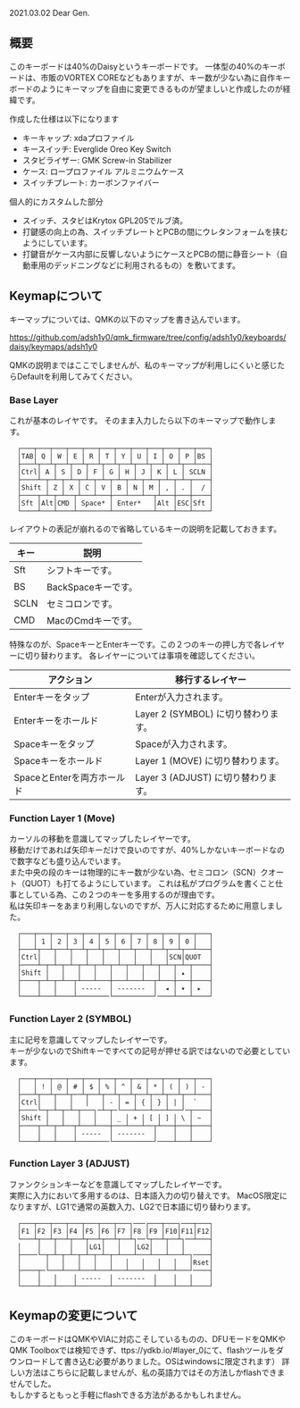 2021.03.02 Dear Gen.

## 概要
このキーボードは40%のDaisyというキーボードです。
一体型の40%のキーボードは、市販のVORTEX COREなどもありますが、キー数が少ない為に自作キーボードのようにキーマップを自由に変更できるものが望ましいと作成したのが経緯です。

作成した仕様は以下になります

- キーキャップ: xdaプロファイル
- キースイッチ: Everglide Oreo Key Switch
- スタビライザー: GMK Screw-in Stabilizer
- ケース: ロープロファイル アルミニウムケース
- スイッチプレート: カーボンファイバー

個人的にカスタムした部分

- スイッチ、スタビはKrytox GPL205でルブ済。
- 打鍵感の向上の為、スイッチプレートとPCBの間にウレタンフォームを挟むようにしています。
- 打鍵音がケース内部に反響しないようにケースとPCBの間に静音シート（自動車用のデッドニングなどに利用されるもの）を敷いてます。


## Keymapについて

キーマップについては、QMKの以下のマップを書き込んでいます。

https://github.com/adsh1y0/qmk_firmware/tree/config/adsh1y0/keyboards/daisy/keymaps/adsh1y0

QMKの説明まではここでしませんが、私のキーマップが利用しにくいと感じたらDefaultを利用してみてください。

### Base Layer

これが基本のレイヤです。
そのまま入力したら以下のキーマップで動作します。

```
  ┌───┬───┬───┬───┬───┬───┬───┬───┬───┬───┬───┬───┐
  │TAB│ Q │ W │ E │ R │ T │ Y │ U │ I │ O │ P │BS │
  ├───┴┬──┴┬──┴┬──┴┬──┴┬──┴┬──┴┬──┴┬──┴┬──┴┬──┴───┤
  │Ctrl│ A │ S │ D │ F │ G │ H │ J │ K │ L │ SCLN │
  ├────┴─┬─┴─┬─┴─┬─┴─┬─┴─┬─┴─┬─┴─┬─┴─┬─┴─┬─┴─┬────┤
  │Shift │ Z │ X │ C │ V │ B │ N │ M │ , │ . │  / │
  ├────┬─┴─┬─┴──┬┴───┴───┼───┴───┴──┬┴───┼───┼────┤
  │Sft │Alt│CMD │ Space* │ Enter*   │Alt │ESC│Sft │
  └────┴───┴────┴────────┴──────────┴────┴───┴────┘
```

レイアウトの表記が崩れるので省略しているキーの説明を記載しておきます。

| キー  | 説明  |
| ---- | ---- |
|  Sft |  シフトキーです。 |
|  BS  |  BackSpaceキーです。  |
|  SCLN  | セミコロンです。  |
|  CMD  | MacのCmdキーです。 |

特殊なのが、SpaceキーとEnterキーです。この２つのキーの押し方で各レイヤーに切り替わります。
各レイヤーについては事項を確認してください。

| アクション  | 移行するレイヤー  |
| ---- | ---- |
|  Enterキーをタップ |  Enterが入力されます。 |
|  Enterキーをホールド | Layer 2 (SYMBOL) に切り替わります。 |
|  Spaceキーをタップ |  Spaceが入力されます。 |
|  Spaceキーをホールド | Layer 1 (MOVE) に切り替わります。 |
|  SpaceとEnterを両方ホールド | Layer 3 (ADJUST) に切り替わります。 |

### Function Layer 1 (Move)
カーソルの移動を意識してマップしたレイヤーです。  
移動だけであれば矢印キーだけで良いのですが、40%しかないキーボードなので数字なども盛り込んでいます。  
また中央の段のキーは物理的にキー数が少ない為、セミコロン（SCN）クオート（QUOT）も打てるようにしています。
これは私がプログラムを書くこと仕事としている為、この２つのキーを多用するのが理由です。  
私は矢印キーをあまり利用しないのですが、万人に対応するために用意しました。

```
  ┌───┬───┬───┬───┬───┬───┬───┬───┬───┬───┬───┬───┐
  │   │ 1 │ 2 │ 3 │ 4 │ 5 │ 6 │ 7 │ 8 │ 9 │ 0 │   │
  ├───┴┬──┴┬──┴┬──┴┬──┴┬──┴┬──┴┬──┴┬──┴┬──┴┬──┴───┤
  │Ctrl│   │   │   │   │   │   │   │   │SCN│QUOT  │
  ├────┴─┬─┴─┬─┴─┬─┴─┬─┴─┬─┴─┬─┴─┬─┴─┬─┴─┬─┴─┬────┤
  │Shift │   │   │   │   │   │   │   │   │ ▴ │    │
  ├────┬─┴─┬─┴──┬┴───┴───┼───┴───┴──┬┴───┼───┼────┤
  │    │   │    │ -----  │ -------  │  ◂ │ ▾ │ ▸  │
  └────┴───┴────┴────────└──────────┘────┴───┴────┘
```

### Function Layer 2 (SYMBOL)
主に記号を意識してマップしたレイヤーです。  
キーが少ないのでShiftキーですべての記号が押せる訳ではないので必要としています。

```
  ┌───┬───┬───┬───┬───┬───┬───┬───┬───┬───┬───┬───┐
  │   │ ! │ @ │ # │ $ │ % │ ^ │ & │ * │ ( │ ) │ - │
  ├───┴┬──┴┬──┴┬──┴┬──┴┬──┴┬──┴┬──┴┬──┴┬──┴┬──┴───┤
  │Ctrl│   │   │   │   │ - │ = │ { │ } │ | │  `   │
  ├────└─┬─┴─┬─┴─┬───┐─┴─┬─└───┴───┴───┴───┘─┬────┤
  │Shift │   │   │   │   │ _ │ + │ [ │ ] │ \ │ ~  │
  ├────┬─┴─┬─┴──┬┴───┴───┼───┴───┴──┬┴───┼───┼────┤
  │    │   │    │ -----  │ -------  │    │   │    │
  └────┴───┴────┴────────└──────────┘────┴───┴────┘
```

### Function Layer 3 (ADJUST)
ファンクションキーなどを意識してマップしたレイヤーです。  
実際に入力において多用するのは、日本語入力の切り替えです。
MacOS限定になりますが、LG1で通常の英数入力、LG2で日本語に切り替わります。

```
  ┌───┬───┬───┬───┬───┬───┬───┐───┌───┬───┐───┬───┐
  │F1 │F2 │F3 │F4 │F5 │F6 │F7 │F8 │F9 │F10│F11│F12│
  └───┴┬──┴┬──┴┬──┴┬──┴┬──┴┬──┴┐──└┬──┴┬──┴┐──┴───┤
  │    │   │   │   │LG1│   │   │LG2│   │   │      │
  ├────└─┬─┴─┬─┴─┬─┴─┬─┴─┬─┴───┴───┴───┴───┴─┐────┤
  │      │   │   │   │   │   │   │   │   │   │Rset│
  ├────┬─└───┴───┴───┴───┴───┴───┴───┴───┴───┘────┤
  │    │   │    │ -----  │ -------  │    │   │    │
  └────┴───┴────┴────────┴──────────┴────┴───┴────┘
```

## Keymapの変更について
このキーボードはQMKやVIAに対応こそしているものの、DFUモードをQMKやQMK Toolboxでは検知できず、ttps://ydkb.io/#layer_0にて、flashツールをダウンロードして書き込む必要がありました。OSはwindowsに限定されます）
詳しい方法はこちらに記載しませんが、私の英語力ではその方法しかflashできませんでした。  
もしかするともっと手軽にflashできる方法があるかもしれません。
